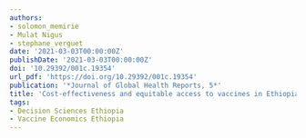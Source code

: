 ```yaml
---
authors:
- solomon_memirie
- Mulat Nigus
- stephane_verguet
date: '2021-03-03T00:00:00Z'
publishDate: '2021-03-03T00:00:00Z'
doi: '10.29392/001c.19354'
url_pdf: 'https://doi.org/10.29392/001c.19354'
publication: '*Journal of Global Health Reports, 5*'
title: 'Cost-effectiveness and equitable access to vaccines in Ethiopia: an overview and evidence synthesis of the published literature'
tags:
- Decision Sciences Ethiopia
- Vaccine Economics Ethiopia
---
```

